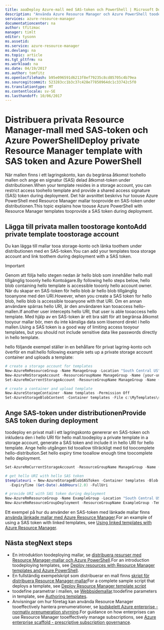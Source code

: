 ```yaml
---
title: aaaDeploy Azure-mall med SAS-token och PowerShell | Microsoft Docs
description: "Använda Azure Resource Manager och Azure PowerShell toodeploy resurser tooAzure från en mall som är skyddat med SAS-token."
services: azure-resource-manager
documentationcenter: na
author: tfitzmac
manager: timlt
editor: tysonn
ms.assetid: 
ms.service: azure-resource-manager
ms.devlang: na
ms.topic: article
ms.tgt_pltfrm: na
ms.workload: na
ms.date: 04/19/2017
ms.author: tomfitz
ms.openlocfilehash: b95e096591d6213f8ef79235c8cd85705c4b79ea
ms.sourcegitcommit: 523283cc1b3c37c428e77850964dc1c33742c5f0
ms.translationtype: MT
ms.contentlocale: sv-SE
ms.lasthandoff: 10/06/2017
---
```

# <a name="deploy-private-resource-manager-template-with-sas-token-and-azure-powershell"></a><span data-ttu-id="080e1-103">Distribuera privata Resource Manager-mall med SAS-token och Azure PowerShell</span><span class="sxs-lookup"><span data-stu-id="080e1-103">Deploy private Resource Manager template with SAS token and Azure PowerShell</span></span>

<span data-ttu-id="080e1-104">När mallen finns i ett lagringskonto, kan du begränsa åtkomst toohello mallen och ange en signatur (SAS) delad åtkomst-token under distributionen.</span><span class="sxs-lookup"><span data-stu-id="080e1-104">When your template resides in a storage account, you can restrict access toohello template and provide a shared access signature (SAS) token during deployment.</span></span> <span data-ttu-id="080e1-105">Det här avsnittet beskrivs hur toouse Azure PowerShell med Resource Manager mallar tooprovide en SAS-token under distributionen.</span><span class="sxs-lookup"><span data-stu-id="080e1-105">This topic explains how toouse Azure PowerShell with Resource Manager templates tooprovide a SAS token during deployment.</span></span> 

## <a name="add-private-template-toostorage-account"></a><span data-ttu-id="080e1-106">Lägga till privata mallen toostorage konto</span><span class="sxs-lookup"><span data-stu-id="080e1-106">Add private template toostorage account</span></span>

<span data-ttu-id="080e1-107">Du kan lägga till mallar tooa storage-konto och länka toothem under distributionen med en SAS-token.</span><span class="sxs-lookup"><span data-stu-id="080e1-107">You can add your templates tooa storage account and link toothem during deployment with a SAS token.</span></span>

> [!IMPORTANT]
> <span data-ttu-id="080e1-108">Genom att följa hello stegen nedan är hello blob som innehåller hello mall tillgänglig tooonly hello Kontoägare.</span><span class="sxs-lookup"><span data-stu-id="080e1-108">By following hello steps below, hello blob containing hello template is accessible tooonly hello account owner.</span></span> <span data-ttu-id="080e1-109">När du skapar en SAS-token för hello blob är hello blob tillgänglig tooanyone med den URI.</span><span class="sxs-lookup"><span data-stu-id="080e1-109">However, when you create a SAS token for hello blob, hello blob is accessible tooanyone with that URI.</span></span> <span data-ttu-id="080e1-110">Om en annan användare spärras hello URI, är den användaren kan tooaccess hello-mallen.</span><span class="sxs-lookup"><span data-stu-id="080e1-110">If another user intercepts hello URI, that user is able tooaccess hello template.</span></span> <span data-ttu-id="080e1-111">Med hjälp av en SAS-token är ett bra sätt för att begränsa åtkomst tooyour mallar bör, men du inte känsliga data som lösenord direkt i hello mallen.</span><span class="sxs-lookup"><span data-stu-id="080e1-111">Using a SAS token is a good way of limiting access tooyour templates, but you should not include sensitive data like passwords directly in hello template.</span></span>
> 
> 

<span data-ttu-id="080e1-112">hello följande exempel ställer in en behållare för privat lagring-konto och överför en mall:</span><span class="sxs-lookup"><span data-stu-id="080e1-112">hello following example sets up a private storage account container and uploads a template:</span></span>
   
```powershell
# create a storage account for templates
New-AzureRmResourceGroup -Name ManageGroup -Location "South Central US"
New-AzureRmStorageAccount -ResourceGroupName ManageGroup -Name {your-unique-name} -Type Standard_LRS -Location "West US"
Set-AzureRmCurrentStorageAccount -ResourceGroupName ManageGroup -Name {your-unique-name}

# create a container and upload template
New-AzureStorageContainer -Name templates -Permission Off
Set-AzureStorageBlobContent -Container templates -File c:\MyTemplates\storage.json
```

## <a name="provide-sas-token-during-deployment"></a><span data-ttu-id="080e1-113">Ange SAS-token under distributionen</span><span class="sxs-lookup"><span data-stu-id="080e1-113">Provide SAS token during deployment</span></span>
<span data-ttu-id="080e1-114">toodeploy en privat mall i ett lagringskonto genererar en SAS-token och inkludera den i hello URI för hello mall.</span><span class="sxs-lookup"><span data-stu-id="080e1-114">toodeploy a private template in a storage account, generate a SAS token and include it in hello URI for hello template.</span></span> <span data-ttu-id="080e1-115">Ange hello utgången tid tooallow tillräckligt med tid toocomplete hello-distribution.</span><span class="sxs-lookup"><span data-stu-id="080e1-115">Set hello expiry time tooallow enough time toocomplete hello deployment.</span></span>
   
```powershell
Set-AzureRmCurrentStorageAccount -ResourceGroupName ManageGroup -Name {your-unique-name}

# get hello URI with hello SAS token
$templateuri = New-AzureStorageBlobSASToken -Container templates -Blob storage.json -Permission r `
  -ExpiryTime (Get-Date).AddHours(2.0) -FullUri

# provide URI with SAS token during deployment
New-AzureRmResourceGroup -Name ExampleGroup -Location "South Central US"
New-AzureRmResourceGroupDeployment -ResourceGroupName ExampleGroup -TemplateUri $templateuri
```

<span data-ttu-id="080e1-116">Ett exempel på hur du använder en SAS-token med länkade mallar finns [använda länkade mallar med Azure Resource Manager](resource-group-linked-templates.md).</span><span class="sxs-lookup"><span data-stu-id="080e1-116">For an example of using a SAS token with linked templates, see [Using linked templates with Azure Resource Manager](resource-group-linked-templates.md).</span></span>


## <a name="next-steps"></a><span data-ttu-id="080e1-117">Nästa steg</span><span class="sxs-lookup"><span data-stu-id="080e1-117">Next steps</span></span>
* <span data-ttu-id="080e1-118">En introduktion toodeploying mallar, se [distribuera resurser med Resource Manager-mallar och Azure PowerShell](resource-group-template-deploy.md).</span><span class="sxs-lookup"><span data-stu-id="080e1-118">For an introduction toodeploying templates, see [Deploy resources with Resource Manager templates and Azure PowerShell](resource-group-template-deploy.md).</span></span>
* <span data-ttu-id="080e1-119">En fullständig exempelskript som distribuerar en mall finns [skript för distribuera Resource Manager-mallar](resource-manager-samples-powershell-deploy.md)</span><span class="sxs-lookup"><span data-stu-id="080e1-119">For a complete sample script that deploys a template, see [Deploy Resource Manager template script](resource-manager-samples-powershell-deploy.md)</span></span>
* <span data-ttu-id="080e1-120">toodefine parametrar i mallen, se [Webbsidemallar](resource-group-authoring-templates.md#parameters).</span><span class="sxs-lookup"><span data-stu-id="080e1-120">toodefine parameters in template, see [Authoring templates](resource-group-authoring-templates.md#parameters).</span></span>
* <span data-ttu-id="080e1-121">Anvisningar om hur företag kan använda Resource Manager tooeffectively hantera prenumerationer, se [kodskelett Azure enterprise - normativ prenumeration styrning](resource-manager-subscription-governance.md).</span><span class="sxs-lookup"><span data-stu-id="080e1-121">For guidance on how enterprises can use Resource Manager tooeffectively manage subscriptions, see [Azure enterprise scaffold - prescriptive subscription governance](resource-manager-subscription-governance.md).</span></span>

